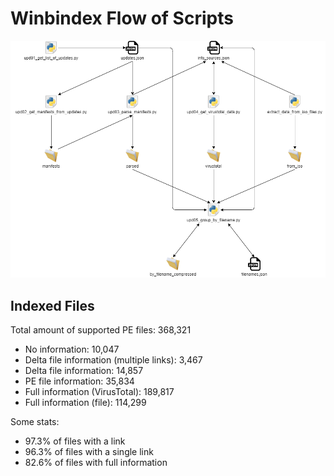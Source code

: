 # Winbindex Flow of Scripts

![winbindex-scripts-flow.png](winbindex-scripts-flow.png)

## Indexed Files

<!--FileStats-->
Total amount of supported PE files: 368,321

* No information: 10,047
* Delta file information (multiple links): 3,467
* Delta file information: 14,857
* PE file information: 35,834
* Full information (VirusTotal): 189,817
* Full information (file): 114,299

Some stats:

* 97.3% of files with a link
* 96.3% of files with a single link
* 82.6% of files with full information
<!--/FileStats-->
